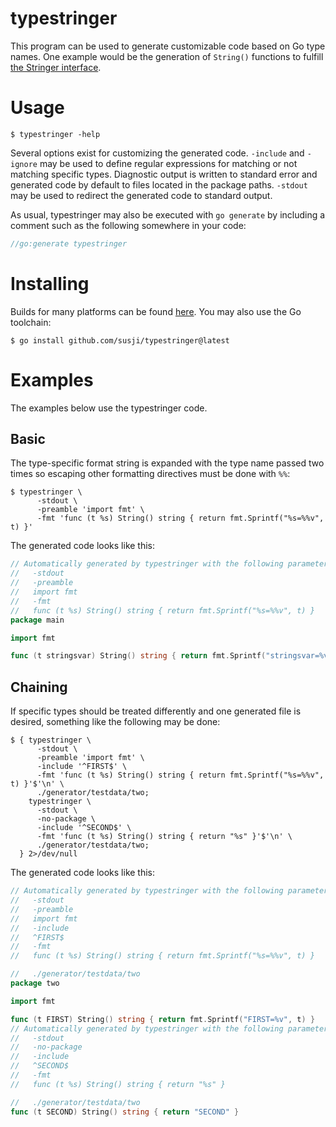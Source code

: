 # typestringer

This program can be used to generate customizable code based on Go type names.
One example would be the generation of `String()` functions to fulfill [the
Stringer interface](https://pkg.go.dev/fmt#Stringer).

# Usage

    $ typestringer -help

Several options exist for customizing the generated code. `-include` and
`-ignore` may be used to define regular expressions for matching or not matching
specific types. Diagnostic output is written to standard error and generated
code by default to files located in the package paths. `-stdout` may be used to
redirect the generated code to standard output.

As usual, typestringer may also be executed with `go generate` by including a
comment such as the following somewhere in your code:

```go
//go:generate typestringer
```

# Installing

Builds for many platforms can be found
[here](https://github.com/susji/typestringer/releases). You may also use the Go
toolchain:

    $ go install github.com/susji/typestringer@latest

# Examples

The examples below use the typestringer code.

## Basic

The type-specific format string is expanded with the type name passed two times
so escaping other formatting directives must be done with `%%`:

```shell
$ typestringer \
      -stdout \
      -preamble 'import fmt' \
      -fmt 'func (t %s) String() string { return fmt.Sprintf("%s=%%v", t) }'
```

The generated code looks like this:

```go
// Automatically generated by typestringer with the following parameters:
//   -stdout
//   -preamble
//   import fmt
//   -fmt
//   func (t %s) String() string { return fmt.Sprintf("%s=%%v", t) }
package main

import fmt

func (t stringsvar) String() string { return fmt.Sprintf("stringsvar=%v", t) }%
```

## Chaining

If specific types should be treated differently and one generated file is
desired, something like the following may be done:

```shell
$ { typestringer \
      -stdout \
      -preamble 'import fmt' \
      -include '^FIRST$' \
      -fmt 'func (t %s) String() string { return fmt.Sprintf("%s=%%v", t) }'$'\n' \
      ./generator/testdata/two;
    typestringer \
      -stdout \
      -no-package \
      -include '^SECOND$' \
      -fmt 'func (t %s) String() string { return "%s" }'$'\n' \
      ./generator/testdata/two;
  } 2>/dev/null
```

The generated code looks like this:

```go
// Automatically generated by typestringer with the following parameters:
//   -stdout
//   -preamble
//   import fmt
//   -include
//   ^FIRST$
//   -fmt
//   func (t %s) String() string { return fmt.Sprintf("%s=%%v", t) }

//   ./generator/testdata/two
package two

import fmt

func (t FIRST) String() string { return fmt.Sprintf("FIRST=%v", t) }
// Automatically generated by typestringer with the following parameters:
//   -stdout
//   -no-package
//   -include
//   ^SECOND$
//   -fmt
//   func (t %s) String() string { return "%s" }

//   ./generator/testdata/two
func (t SECOND) String() string { return "SECOND" }
```
